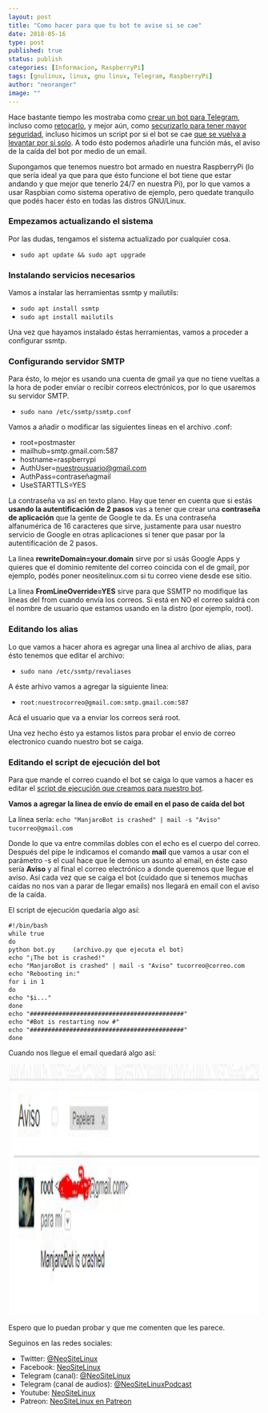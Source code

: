```yaml
---
layout: post
title: "Como hacer para que tu bot te avise si se cae"
date: 2018-05-16
type: post
published: true
status: publish
categories: [Informacion, RaspberryPi]
tags: [gnulinux, linux, gnu linux, Telegram, RaspberryPi]
author: "neoranger"
image: ""
---
```


Hace bastante tiempo les mostraba como [crear un bot para Telegram](https://neositelinux.com/techcreando-un-bot-para-telegram/), incluso como [retocarlo](https://neositelinux.com/tech-retocando-nuestro-bot-de-telegram/), y mejor aún, como [securizarlo para tener mayor seguridad](https://neositelinux.com/tech-securizando-un-bot-de-telegram/), incluso hicimos un script por si el bot se cae [que se vuelva a levantar por si solo](https://neositelinux.com/aporte-script-de-ejecucion-para-que-no-se-caiga-el-bot-de-telegram/). A todo ésto podemos añadirle una función más, el aviso de la caída del bot por medio de un email.

Supongamos que tenemos nuestro bot armado en nuestra RaspberryPi (lo que sería ideal ya que para que ésto funcione el bot tiene que estar andando y que mejor que tenerlo 24/7 en nuestra Pi), por lo que vamos a usar Raspbian como sistema operativo de ejemplo, pero quedate tranquilo que podés hacer ésto en todas las distros GNU/Linux.

### Empezamos actualizando el sistema
Por las dudas, tengamos el sistema actualizado por cualquier cosa.

* `sudo apt update && sudo apt upgrade`

### Instalando servicios necesarios
Vamos a instalar las herramientas ssmtp y mailutils:

* `sudo apt install ssmtp`
* `sudo apt install mailutils`

Una vez que hayamos instalado éstas herramientas, vamos a proceder a configurar ssmtp.

### Configurando servidor SMTP
Para ésto, lo mejor es usando una cuenta de gmail ya que no tiene vueltas a la hora de poder enviar o recibir correos electrónicos, por lo que usaremos su servidor SMTP.

* `sudo nano /etc/ssmtp/ssmtp.conf`

Vamos a añadir o modificar las siguientes lineas en el archivo .conf:

* root=postmaster
* mailhub=smtp.gmail.com:587 
* hostname=raspberrypi
* AuthUser=nuestrousuario@gmail.com
* AuthPass=contraseñagmail
* UseSTARTTLS=YES

La contraseña va así en texto plano. Hay que tener en cuenta que si estás **usando la autentificación de 2 pasos** vas a tener que crear una **contraseña de aplicación** que la gente de Google te da. Es una contraseña alfanumérica de 16 caracteres que sirve, justamente para usar nuestro servicio de Google en otras aplicaciones si tener que pasar por la autentificación de 2 pasos.

La linea **rewriteDomain=your.domain** sirve por si usás Google Apps y quieres que el dominio remitente del correo coincida con el de gmail, por ejemplo, podés poner neositelinux.com si tu correo viene desde ese sitio.

La linea **FromLineOverride=YES** sirve para que SSMTP no modifique las lineas del from cuando envía los correos. Si está en NO el correo saldrá con el nombre de usuario que estamos usando en la distro (por ejemplo, root).

### Editando los alias
Lo que vamos a hacer ahora es agregar una linea al archivo de alias, para ésto tenemos que editar el archivo:

* `sudo nano /etc/ssmtp/revaliases`

A éste arhivo vamos a agregar la siguiente linea:

* `root:nuestrocorreo@gmail.com:smtp.gmail.com:587`

Acá el usuario que va a enviar los correos será root.

Una vez hecho ésto ya estamos listos para probar el envio de correo electronico cuando nuestro bot se caiga.

### Editando el script de ejecución del bot
Para que mande el correo cuando el bot se caiga lo que vamos a hacer es editar el [script de ejecución que creamos para nuestro bot](https://neositelinux.com/aporte-script-de-ejecucion-para-que-no-se-caiga-el-bot-de-telegram/).

**Vamos a agregar la linea de envío de email en el paso de caída del bot**

La línea sería:
`echo "ManjaroBot is crashed" | mail -s "Aviso" tucorreo@gmail.com`

Donde lo que va entre commilas dobles con el echo es el cuerpo del correo. Después del pipe le indicamos el comando **mail** que vamos a usar con el parámetro -s el cual hace que le demos un asunto al email, en éste caso sería **Aviso** y al final el correo electrónico a donde queremos que llegue el aviso. Así cada vez que se caiga el bot (cuidado que si tenemos muchas caídas no nos van a parar de llegar emails) nos llegará en email con el aviso de la caída.

El script de ejecución quedaría algo así:

```
#!/bin/bash
while true
do
python bot.py     (archivo.py que ejecuta el bot)
echo "¡The bot is crashed!"
echo "ManjaroBot is crashed" | mail -s "Aviso" tucorreo@correo.com
echo "Rebooting in:"
for i in 1
do
echo "$i..."
done
echo "###########################################"
echo "#Bot is restarting now #"
echo "###########################################"
done
```
Cuando nos llegue el email quedará algo así:
<p align="center">
<img src="/images/aviso_email.JPG" width="500" height="500" alt="_Logo">
</p>


Espero que lo puedan probar y que me comenten que les parece.

Seguinos en las redes sociales:
* Twitter: [@NeoSiteLinux](https://twitter.com/neositelinux)
* Facebook: [NeoSiteLinux](https://facebook.com/neositelinux)
* Telegram (canal): [@NeoSiteLinux](https://t.me/neositelinux)
* Telegram (canal de audios): [@NeoSiteLinuxPodcast](https://t.me/neositelinuxpodcast)
* Youtube: [NeoSiteLinux](https://www.youtube.com/user/neositelinux)
* Patreon: [NeoSiteLinux en Patreon](https://www.patreon.com/NeoSiteLinux)